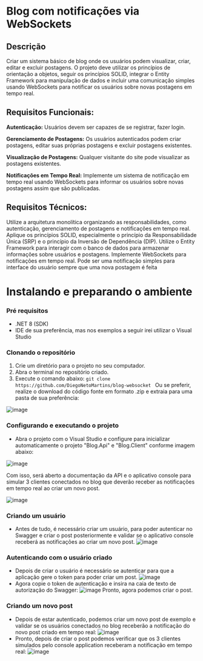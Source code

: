 
# Blog com notificações via WebSockets

## Descrição
Criar um sistema básico de blog onde os usuários podem visualizar, criar, editar e excluir postagens. O projeto deve utilizar os princípios de orientação a objetos, seguir os princípios SOLID, integrar o Entity Framework para manipulação de dados e incluir uma comunicação simples usando WebSockets para notificar os usuários sobre novas postagens em tempo real.

## Requisitos Funcionais:
**Autenticação:** Usuários devem ser capazes de se registrar, fazer login.

**Gerenciamento de Postagens:** Os usuários autenticados podem criar postagens, editar suas próprias postagens e excluir postagens existentes.

**Visualização de Postagens:** Qualquer visitante do site pode visualizar as postagens existentes.

**Notificações em Tempo Real:** Implemente um sistema de notificação em tempo real usando WebSockets para informar os usuários sobre novas postagens assim que são publicadas.

## Requisitos Técnicos:
Utilize a arquitetura monolítica organizando as responsabilidades, como autenticação, gerenciamento de postagens e notificações em tempo real.
Aplique os princípios SOLID, especialmente o princípio da Responsabilidade Única (SRP) e o princípio da Inversão de Dependência (DIP).
Utilize o Entity Framework para interagir com o banco de dados para armazenar informações sobre usuários e postagens.
Implemente WebSockets para notificações em tempo real. Pode ser uma notificação simples para interface do usuário sempre que uma nova postagem é feita

# Instalando e preparando o ambiente

### Pré requisitos

 - .NET 8 (SDK)
 - IDE de sua preferência, mas nos exemplos a seguir irei utilizar o Visual Studio

### Clonando o repositório
1.  Crie um diretório para o projeto no seu computador.
2.  Abra o terminal no repositório criado.
3.  Execute o comando abaixo:
`git clone https://github.com/DiegoNetoMartins/blog-websocket `
Ou se preferir, realize o download do código fonte em formato .zip e extraia para uma pasta de sua preferência:

![image](https://github.com/DiegoNetoMartins/blog-websocket/assets/82280204/94c27024-fad9-405d-a876-d37aa545a144)


### Configurando e executando o projeto
- Abra o projeto com o Visual Studio e configure para inicializar automaticamente o projeto "Blog.Api" e "Blog.Client" conforme imagem abaixo:

![image](https://github.com/DiegoNetoMartins/blog-websocket/assets/82280204/fda1c61e-4ee4-4c2b-82f2-c4b94c7ff30c)


Com isso, será aberto a documentação da API e o aplicativo console para simular 3 clientes conectados no blog que deverão receber as notificações em tempo real ao criar um novo post.

![image](https://github.com/DiegoNetoMartins/blog-websocket/assets/82280204/6c71e0f2-1370-41d0-a054-5c02804cd4ee)


### Criando um usuário
- Antes de tudo, é necessário criar um usuário, para poder autenticar no Swagger e criar o post posteriormente e validar se o aplicativo console receberá as notificações ao criar um novo post.
![image](https://github.com/DiegoNetoMartins/blog-websocket/assets/82280204/ea0ca837-d586-4b4c-acc0-c0340a426177)

### Autenticando com o usuário criado
- Depois de criar o usuário é necessário se autenticar para que a aplicação gere o token para poder criar um post.
![image](https://github.com/DiegoNetoMartins/blog-websocket/assets/82280204/b6f0efaa-624b-45b4-b09a-cb69948d0382)
- Agora copie o token de autenticação e insira na caia de texto de autorização do Swagger:
![image](https://github.com/DiegoNetoMartins/blog-websocket/assets/82280204/e14d5a19-8f0e-4e12-8e8b-3ddd5ee45f05)
Pronto, agora podemos criar o post.
### Criando um novo post
- Depois de estar autenticado, podemos criar um novo post de exemplo e validar se os usuários conectados no blog receberão a notificação do novo post criado em tempo real:
![image](https://github.com/DiegoNetoMartins/blog-websocket/assets/82280204/5b841225-8791-4bf7-a114-f0b4d060e62e)
- Pronto, depois de criar o post podemos verificar que os 3 clientes simulados pelo console application receberam a notificação em tempo real:
![image](https://github.com/DiegoNetoMartins/blog-websocket/assets/82280204/dd6f37cd-a829-4174-bbb7-9e745c2c7e43)



